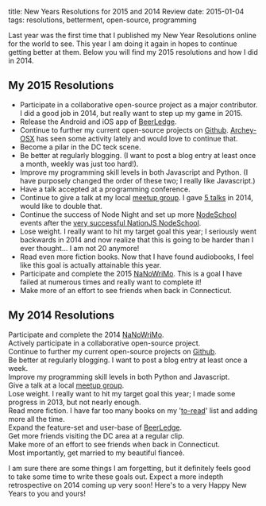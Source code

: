 title: New Years Resolutions for 2015 and 2014 Review
date: 2015-01-04
tags: resolutions, betterment, open-source, programming

Last year was the first time that I published my New Year Resolutions online for the world to see. This year I am doing it again in hopes to continue getting better at them. Below you will find my 2015 resolutions and how I did in 2014.

## My 2015 Resolutions

* Participate in a collaborative open-source project as a major contributor. I did a good job in 2014, but really want to step up my game in 2015.
* Release the Android and iOS app of [BeerLedge](https://www.beerledge.com/).
* Continue to further my current open-source projects on [Github](https://github.com/joshfinnie?tab=repositories). [Archey-OSX](https://github.com/joshfinnie/archey-osx) has seen some activity lately and would love to continue that.
* Become a pilar in the DC teck scene.
* Be better at regularly blogging. (I want to post a blog entry at least once a month, weekly was just too hard!).
* Improve my programming skill levels in both Javascript and Python. (I have purposely changed the order of these two; I really like Javascript.)
* Have a talk accepted at a programming conference.
* Continue to give a talk at my local [meetup group](http://www.meetup.com/members/26710252/). I gave [5 talks](http://www.joshfinnie.com/talks/) in 2014, would like to double that.
* Continue the success of Node Night and set up more [NodeSchool](http://nodeschool.io/) events after the [very successful NationJS NodeSchool](http://www.joshfinnie.com/blog/nodeschool-at-nationjs-postmortem/).
* Lose weight. I really want to hit my target goal this year; I seriously went backwards in 2014 and now realize that this is going to be harder than I ever thought... I am not 20 anymore!
* Read even more fiction books. Now that I have found audiobooks, I feel like this goal is actually attainable this year.
* Participate and complete the 2015 [NaNoWriMo](http://nanowrimo.org/). This is a goal I have failed at numerous times and really want to complete it!
* Make more of an effort to see friends when back in Connecticut.


## My 2014 Resolutions

<span class="text-danger"><i class="fa fa-times fa-fw"></i> Participate and complete the 2014 [NaNoWriMo](http://nanowrimo.org/).</span><br>
<span class="text-success"><i class="fa fa-check fa-fw"></i> Actively participate in a collaborative open-source project.</span><br>
<span class="text-success"><i class="fa fa-check fa-fw"></i> Continue to further my current open-source projects on [Github](https://github.com/joshfinnie?tab=repositories).</span><br>
<span class="text-danger"><i class="fa fa-times fa-fw"></i> Be better at regularly blogging. I want to post a blog entry at least once a week.</span><br>
<span class="text-success"><i class="fa fa-check fa-fw"></i> Improve my programming skill levels in both Python and Javascript.</span><br>
<span class="text-success"><i class="fa fa-check fa-fw"></i> Give a talk at a local [meetup group](http://www.meetup.com/members/26710252/).</span><br>
<span class="text-danger"><i class="fa fa-times fa-fw"></i> Lose weight. I really want to hit my target goal this year; I made some progress in 2013, but not nearly enough.</span><br>
<span class="text-success"><i class="fa fa-check fa-fw"></i> Read more fiction. I have far too many books on my '[to-read](https://www.goodreads.com/review/list/2997659?shelf=to-read)' list and adding more all the time.</span><br>
<span class="text-danger"><i class="fa fa-times fa-fw"></i> Expand the feature-set and user-base of [BeerLedge](https://www.beerledge.com/).</span><br>
<span class="text-success"><i class="fa fa-check fa-fw"></i> Get more friends visiting the DC area at a regular clip.</span><br>
<span class="text-danger"><i class="fa fa-times fa-fw"></i> Make more of an effort to see friends when back in Connecticut.</span><br>
<span class="text-success"><i class="fa fa-check fa-fw"></i> Most importantly, get married to my beautiful fianceé.</span><br>

I am sure there are some things I am forgetting, but it definitely feels good to take some time to write these goals out. Expect a more indepth retrospective on 2014 coming up very soon! Here's to a very Happy New Years to you and yours!

